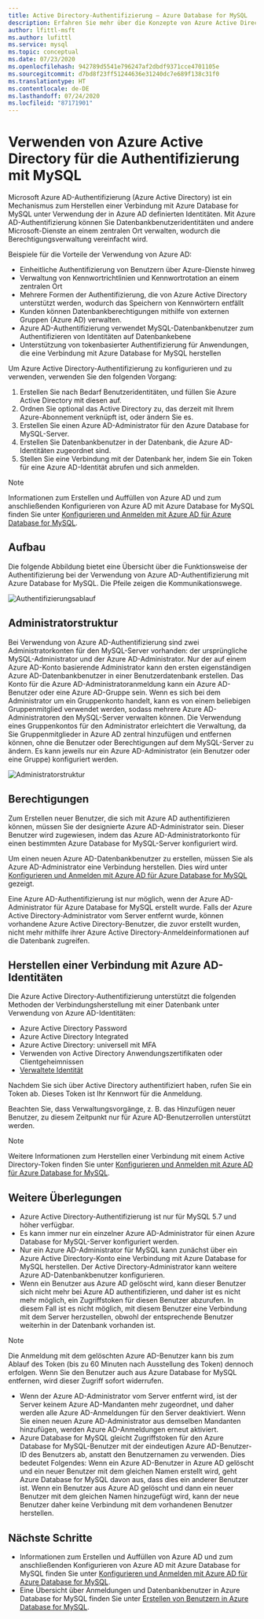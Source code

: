 ```yaml
---
title: Active Directory-Authentifizierung – Azure Database for MySQL
description: Erfahren Sie mehr über die Konzepte von Azure Active Directory für die Authentifizierung mit Azure Database for MySQL.
author: lfittl-msft
ms.author: lufittl
ms.service: mysql
ms.topic: conceptual
ms.date: 07/23/2020
ms.openlocfilehash: 942789d5541e796247af2dbdf9371cce4701105e
ms.sourcegitcommit: d7bd8f23ff51244636e31240dc7e689f138c31f0
ms.translationtype: HT
ms.contentlocale: de-DE
ms.lasthandoff: 07/24/2020
ms.locfileid: "87171901"
---
```

# <a name="use-azure-active-directory-for-authenticating-with-mysql"></a>Verwenden von Azure Active Directory für die Authentifizierung mit MySQL

Microsoft Azure AD-Authentifizierung (Azure Active Directory) ist ein Mechanismus zum Herstellen einer Verbindung mit Azure Database for MySQL unter Verwendung der in Azure AD definierten Identitäten.
Mit Azure AD-Authentifizierung können Sie Datenbankbenutzeridentitäten und andere Microsoft-Dienste an einem zentralen Ort verwalten, wodurch die Berechtigungsverwaltung vereinfacht wird.

Beispiele für die Vorteile der Verwendung von Azure AD:

- Einheitliche Authentifizierung von Benutzern über Azure-Dienste hinweg
- Verwaltung von Kennwortrichtlinien und Kennwortrotation an einem zentralen Ort
- Mehrere Formen der Authentifizierung, die von Azure Active Directory unterstützt werden, wodurch das Speichern von Kennwörtern entfällt
- Kunden können Datenbankberechtigungen mithilfe von externen Gruppen (Azure AD) verwalten.
- Azure AD-Authentifizierung verwendet MySQL-Datenbankbenutzer zum Authentifizieren von Identitäten auf Datenbankebene
- Unterstützung von tokenbasierter Authentifizierung für Anwendungen, die eine Verbindung mit Azure Database for MySQL herstellen

Um Azure Active Directory-Authentifizierung zu konfigurieren und zu verwenden, verwenden Sie den folgenden Vorgang:

1. Erstellen Sie nach Bedarf Benutzeridentitäten, und füllen Sie Azure Active Directory mit diesen auf.
2. Ordnen Sie optional das Active Directory zu, das derzeit mit Ihrem Azure-Abonnement verknüpft ist, oder ändern Sie es.
3. Erstellen Sie einen Azure AD-Administrator für den Azure Database for MySQL-Server.
4. Erstellen Sie Datenbankbenutzer in der Datenbank, die Azure AD-Identitäten zugeordnet sind.
5. Stellen Sie eine Verbindung mit der Datenbank her, indem Sie ein Token für eine Azure AD-Identität abrufen und sich anmelden.

> [!NOTE]
> Informationen zum Erstellen und Auffüllen von Azure AD und zum anschließenden Konfigurieren von Azure AD mit Azure Database for MySQL finden Sie unter [Konfigurieren und Anmelden mit Azure AD für Azure Database for MySQL](howto-configure-sign-in-azure-ad-authentication.md).

## <a name="architecture"></a>Aufbau

Die folgende Abbildung bietet eine Übersicht über die Funktionsweise der Authentifizierung bei der Verwendung von Azure AD-Authentifizierung mit Azure Database for MySQL. Die Pfeile zeigen die Kommunikationswege.

![Authentifizierungsablauf][1]

## <a name="administrator-structure"></a>Administratorstruktur

Bei Verwendung von Azure AD-Authentifizierung sind zwei Administratorkonten für den MySQL-Server vorhanden: der ursprüngliche MySQL-Administrator und der Azure AD-Administrator. Nur der auf einem Azure AD-Konto basierende Administrator kann den ersten eigenständigen Azure AD-Datenbankbenutzer in einer Benutzerdatenbank erstellen. Das Konto für die Azure AD-Administratoranmeldung kann ein Azure AD-Benutzer oder eine Azure AD-Gruppe sein. Wenn es sich bei dem Administrator um ein Gruppenkonto handelt, kann es von einem beliebigen Gruppenmitglied verwendet werden, sodass mehrere Azure AD-Administratoren den MySQL-Server verwalten können. Die Verwendung eines Gruppenkontos für den Administrator erleichtert die Verwaltung, da Sie Gruppenmitglieder in Azure AD zentral hinzufügen und entfernen können, ohne die Benutzer oder Berechtigungen auf dem MySQL-Server zu ändern. Es kann jeweils nur ein Azure AD-Administrator (ein Benutzer oder eine Gruppe) konfiguriert werden.

![Administratorstruktur][2]

## <a name="permissions"></a>Berechtigungen

Zum Erstellen neuer Benutzer, die sich mit Azure AD authentifizieren können, müssen Sie der designierte Azure AD-Administrator sein. Dieser Benutzer wird zugewiesen, indem das Azure AD-Administratorkonto für einen bestimmten Azure Database for MySQL-Server konfiguriert wird.

Um einen neuen Azure AD-Datenbankbenutzer zu erstellen, müssen Sie als Azure AD-Administrator eine Verbindung herstellen. Dies wird unter [Konfigurieren und Anmelden mit Azure AD für Azure Database for MySQL](howto-configure-sign-in-azure-ad-authentication.md) gezeigt.

Eine Azure AD-Authentifizierung ist nur möglich, wenn der Azure AD-Administrator für Azure Database for MySQL erstellt wurde. Falls der Azure Active Directory-Administrator vom Server entfernt wurde, können vorhandene Azure Active Directory-Benutzer, die zuvor erstellt wurden, nicht mehr mithilfe ihrer Azure Active Directory-Anmeldeinformationen auf die Datenbank zugreifen.

## <a name="connecting-using-azure-ad-identities"></a>Herstellen einer Verbindung mit Azure AD-Identitäten

Die Azure Active Directory-Authentifizierung unterstützt die folgenden Methoden der Verbindungsherstellung mit einer Datenbank unter Verwendung von Azure AD-Identitäten:

- Azure Active Directory Password
- Azure Active Directory Integrated
- Azure Active Directory: universell mit MFA
- Verwenden von Active Directory Anwendungszertifikaten oder Clientgeheimnissen
- [Verwaltete Identität](howto-connect-with-managed-identity.md)

Nachdem Sie sich über Active Directory authentifiziert haben, rufen Sie ein Token ab. Dieses Token ist Ihr Kennwort für die Anmeldung.

Beachten Sie, dass Verwaltungsvorgänge, z. B. das Hinzufügen neuer Benutzer, zu diesem Zeitpunkt nur für Azure AD-Benutzerrollen unterstützt werden.

> [!NOTE]
> Weitere Informationen zum Herstellen einer Verbindung mit einem Active Directory-Token finden Sie unter [Konfigurieren und Anmelden mit Azure AD für Azure Database for MySQL](howto-configure-sign-in-azure-ad-authentication.md).

## <a name="additional-considerations"></a>Weitere Überlegungen

- Azure Active Directory-Authentifizierung ist nur für MySQL 5.7 und höher verfügbar.
- Es kann immer nur ein einzelner Azure AD-Administrator für einen Azure Database for MySQL-Server konfiguriert werden.
- Nur ein Azure AD-Administrator für MySQL kann zunächst über ein Azure Active Directory-Konto eine Verbindung mit Azure Database for MySQL herstellen. Der Active Directory-Administrator kann weitere Azure AD-Datenbankbenutzer konfigurieren.
- Wenn ein Benutzer aus Azure AD gelöscht wird, kann dieser Benutzer sich nicht mehr bei Azure AD authentifizieren, und daher ist es nicht mehr möglich, ein Zugriffstoken für diesen Benutzer abzurufen. In diesem Fall ist es nicht möglich, mit diesem Benutzer eine Verbindung mit dem Server herzustellen, obwohl der entsprechende Benutzer weiterhin in der Datenbank vorhanden ist.
> [!NOTE]
> Die Anmeldung mit dem gelöschten Azure AD-Benutzer kann bis zum Ablauf des Token (bis zu 60 Minuten nach Ausstellung des Token) dennoch erfolgen.  Wenn Sie den Benutzer auch aus Azure Database for MySQL entfernen, wird dieser Zugriff sofort widerrufen.
- Wenn der Azure AD-Administrator vom Server entfernt wird, ist der Server keinem Azure AD-Mandanten mehr zugeordnet, und daher werden alle Azure AD-Anmeldungen für den Server deaktiviert. Wenn Sie einen neuen Azure AD-Administrator aus demselben Mandanten hinzufügen, werden Azure AD-Anmeldungen erneut aktiviert.
- Azure Database for MySQL gleicht Zugriffstoken für den Azure Database for MySQL-Benutzer mit der eindeutigen Azure AD-Benutzer-ID des Benutzers ab, anstatt den Benutzernamen zu verwenden. Dies bedeutet Folgendes: Wenn ein Azure AD-Benutzer in Azure AD gelöscht und ein neuer Benutzer mit dem gleichen Namen erstellt wird, geht Azure Database for MySQL davon aus, dass dies ein anderer Benutzer ist. Wenn ein Benutzer aus Azure AD gelöscht und dann ein neuer Benutzer mit dem gleichen Namen hinzugefügt wird, kann der neue Benutzer daher keine Verbindung mit dem vorhandenen Benutzer herstellen.

## <a name="next-steps"></a>Nächste Schritte

- Informationen zum Erstellen und Auffüllen von Azure AD und zum anschließenden Konfigurieren von Azure AD mit Azure Database for MySQL finden Sie unter [Konfigurieren und Anmelden mit Azure AD für Azure Database for MySQL](howto-configure-sign-in-azure-ad-authentication.md).
- Eine Übersicht über Anmeldungen und Datenbankbenutzer in Azure Database for MySQL finden Sie unter [Erstellen von Benutzern in Azure Database for MySQL](howto-create-users.md).

<!--Image references-->

[1]: ./media/concepts-azure-ad-authentication/authentication-flow.png
[2]: ./media/concepts-azure-ad-authentication/admin-structure.png
